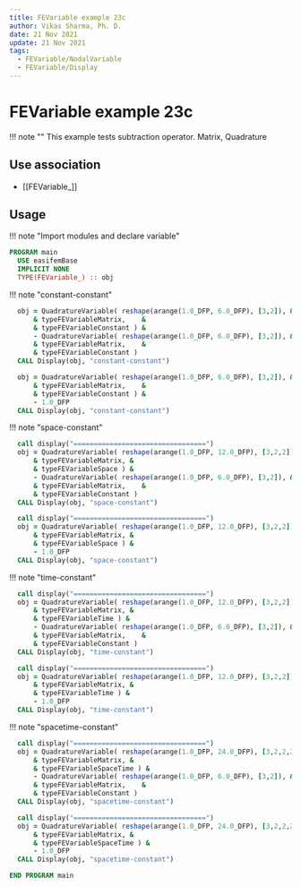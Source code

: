 ```yaml
---
title: FEVariable example 23c
author: Vikas Sharma, Ph. D.
date: 21 Nov 2021
update: 21 Nov 2021
tags:
  - FEVariable/NodalVariable
  - FEVariable/Display
---
```


# FEVariable example 23c

!!! note ""
    This example tests subtraction operator. Matrix, Quadrature

## Use association

- [[FEVariable_]]

## Usage

!!! note "Import modules and declare variable"

```fortran
PROGRAM main
  USE easifemBase
  IMPLICIT NONE
  TYPE(FEVariable_) :: obj
```

!!! note "constant-constant"

```fortran
  obj = QuadratureVariable( reshape(arange(1.0_DFP, 6.0_DFP), [3,2]), &
      & typeFEVariableMatrix,    &
      & typeFEVariableConstant ) &
      - QuadratureVariable( reshape(arange(1.0_DFP, 6.0_DFP), [3,2]), &
      & typeFEVariableMatrix,    &
      & typeFEVariableConstant )
  CALL Display(obj, "constant-constant")
```

```fortran
  obj = QuadratureVariable( reshape(arange(1.0_DFP, 6.0_DFP), [3,2]), &
      & typeFEVariableMatrix,    &
      & typeFEVariableConstant ) &
      - 1.0_DFP 
  CALL Display(obj, "constant-constant")
```

!!! note "space-constant"

```fortran
  call display("=================================")
  obj = QuadratureVariable( reshape(arange(1.0_DFP, 12.0_DFP), [3,2,2]), &
      & typeFEVariableMatrix, &
      & typeFEVariableSpace ) &
      - QuadratureVariable( reshape(arange(1.0_DFP, 6.0_DFP), [3,2]), &
      & typeFEVariableMatrix,    &
      & typeFEVariableConstant )
  CALL Display(obj, "space-constant")
```

```fortran
  call display("=================================")
  obj = QuadratureVariable( reshape(arange(1.0_DFP, 12.0_DFP), [3,2,2]), &
      & typeFEVariableMatrix, &
      & typeFEVariableSpace ) &
      - 1.0_DFP
  CALL Display(obj, "space-constant")
```

!!! note "time-constant"

```fortran
  call display("=================================")
  obj = QuadratureVariable( reshape(arange(1.0_DFP, 12.0_DFP), [3,2,2]), &
      & typeFEVariableMatrix, &
      & typeFEVariableTime ) &
      - QuadratureVariable( reshape(arange(1.0_DFP, 6.0_DFP), [3,2]), &
      & typeFEVariableMatrix,    &
      & typeFEVariableConstant )
  CALL Display(obj, "time-constant")
```

```fortran
  call display("=================================")
  obj = QuadratureVariable( reshape(arange(1.0_DFP, 12.0_DFP), [3,2,2]), &
      & typeFEVariableMatrix, &
      & typeFEVariableTime ) &
      - 1.0_DFP 
  CALL Display(obj, "time-constant")
```


!!! note "spacetime-constant"

```fortran
  call display("=================================")
  obj = QuadratureVariable( reshape(arange(1.0_DFP, 24.0_DFP), [3,2,2,2]), &
      & typeFEVariableMatrix, &
      & typeFEVariableSpaceTime ) &
      - QuadratureVariable( reshape(arange(1.0_DFP, 6.0_DFP), [3,2]), &
      & typeFEVariableMatrix,    &
      & typeFEVariableConstant )
  CALL Display(obj, "spacetime-constant")
```

```fortran
  call display("=================================")
  obj = QuadratureVariable( reshape(arange(1.0_DFP, 24.0_DFP), [3,2,2,2]), &
      & typeFEVariableMatrix, &
      & typeFEVariableSpaceTime ) &
      - 1.0_DFP 
  CALL Display(obj, "spacetime-constant")
```

```fortran
END PROGRAM main
```
